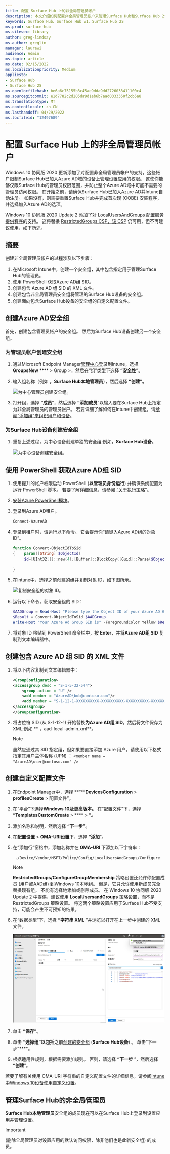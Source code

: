 ```yaml
---
title: 配置 Surface Hub 上的非全局管理员帐户
description: 本文介绍如何配置非全局管理员帐户来管理Surface Hub和Surface Hub 2S。
keywords: Surface Hub、Surface Hub v1、Surface Hub 2S
ms.prod: surface-hub
ms.sitesec: library
author: greg-lindsay
ms.author: greglin
manager: laurawi
audience: Admin
ms.topic: article
ms.date: 02/15/2022
ms.localizationpriority: Medium
appliesto:
- Surface Hub
- Surface Hub 2S
ms.openlocfilehash: be6a6c75155b3c45ae9dda9dd2726033411100c4
ms.sourcegitcommit: e1d7782c2d205da9d1eb6b7aad0333350f2cb5a8
ms.translationtype: MT
ms.contentlocale: zh-CN
ms.lasthandoff: 04/29/2022
ms.locfileid: "12497689"
---
```

# <a name="configure-non-global-admin-accounts-on-surface-hub"></a>配置 Surface Hub 上的非全局管理员帐户

Windows 10 协同版 2020 更新添加了对配置非全局管理员帐户的支持，这些帐户限制Surface Hub已加入Azure AD域的设备上管理设置应用的权限。 这使你能够仅限Surface Hub的管理员权限范围，并防止整个Azure AD域中可能不需要的管理员访问权限。 在开始之前，请确保Surface Hub已加入Azure AD并Intune自动注册。 如果没有，则需要重置Surface Hub并完成首次现 (OOBE) 安装程序，并选择加入Azure AD的选项。

Windows 10 协同版 2020 Update 2 添加了对 [LocalUsersAndGroups 配置服务提供程序](/windows/client-management/mdm/policy-csp-localusersandgroups)的支持。 这将替换 [RestrictedGroups CSP，该 CSP](/windows/client-management/mdm/policy-csp-restrictedgroups) 仍可用，但不再建议使用，如下所述。

## <a name="summary"></a>摘要

创建非全局管理员帐户的过程涉及以下步骤：

1. 在Microsoft Intune中，创建一个安全组，其中包含指定用于管理Surface Hub的管理员。
2. 使用 PowerShell 获取Azure AD组 SID。
3. 创建包含 Azure AD 组 SID 的 XML 文件。
4. 创建包含非全局管理员安全组将管理的Surface Hub设备的安全组。 
5. 创建面向包含Surface Hub设备的安全组的自定义配置文件。

## <a name="create-azure-ad-security-groups"></a>创建Azure AD安全组

首先，创建包含管理员帐户的安全组。 然后为Surface Hub设备创建另一个安全组。  

### <a name="create-security-group-for-admin-accounts"></a>为管理员帐户创建安全组

1. 通过Microsoft Endpoint Manager[管理中心](https://go.microsoft.com/fwlink/?linkid=2109431)登录到Intune，选择 **GroupsNew** **** >  Group >，然后在“组”类型下选择 **“安全性”。**
2. 输入组名称（例如 **，Surface Hub本地管理员**），然后选择 **“创建”。**

     ![为中心管理员创建安全组。](images/sh-create-sec-group.png)

3. 打开组，选择 **“成员**”，然后选择 **“添加成员**”以输入要在Surface Hub上指定为非全局管理员的管理员帐户。 若要详细了解如何在Intune中创建组，请[参阅“添加组”来组织用户和设备](/mem/intune/fundamentals/groups-add)。

### <a name="create-security-group-for-surface-hub-devices"></a>为Surface Hub设备创建安全组

1. 重复上述过程，为中心设备创建单独的安全组;例如，**Surface Hub设备**。

     ![为中心设备创建安全组。](images/sh-create-sec-group-devices.png)

## <a name="obtain-azure-ad-group-sid-using-powershell"></a>使用 PowerShell 获取Azure AD组 SID

1. 使用提升的帐户权限启动 PowerShell (**以管理员身份运行**) 并确保系统配置为运行 PowerShell 脚本。 若要了解详细信息，请参阅 [“关于执行策略](/powershell/module/microsoft.powershell.core/about/about_execution_policies?)”。
2. [安装Azure PowerShell模块](/powershell/azure/install-az-ps)。
3. 登录到Azure AD租户。

    ```powershell
    Connect-AzureAD
    ```

4. 登录到租户时，请运行以下命令。 它会提示你“请键入Azure AD组的对象 ID”。

    ```powershell
    function Convert-ObjectIdToSid
    {    param([String] $ObjectId)   
         $d=[UInt32[]]::new(4);[Buffer]::BlockCopy([Guid]::Parse($ObjectId).ToByteArray(),0,$d,0,16);"S-1-12-1-$d".Replace(' ','-')
      
    }
    ```

5. 在Intune中，选择之前创建的组并复制对象 ID，如下图所示。

     ![复制安全组的对象 ID。](images/sh-objectid.png)

6. 运行以下命令，获取安全组的 SID：

    ```powershell
    $AADGroup = Read-Host "Please type the Object ID of your Azure AD Group"
    $Result = Convert-ObjectIdToSid $AADGroup
    Write-Host "Your Azure Ad Group SID is" -ForegroundColor Yellow $Result
    ```

7. 将对象 ID 粘贴到 PowerShell 命令栏中，按 **Enter**，并将**Azure AD组 SID** 复制到文本编辑器中。

## <a name="create-xml-file-containing-azure-ad-group-sid"></a>创建包含 Azure AD 组 SID 的 XML 文件

1. 将以下内容复制到文本编辑器中：

    ```xml
    <GroupConfiguration>
    <accessgroup desc = "S-1-5-32-544">
        <group action = "U" />
        <add member = "AzureAD\bob@contoso.com"/>
        <add member = "S-1-12-1-XXXXXXXXXX-XXXXXXXXXX-XXXXXXXXXX-XXXXXXXXXX"/>
    </accessgroup>
    </GroupConfiguration>
    ```
2. 将占位符 SID (从 S-1-12-1) 开始替换**为Azure AD组 SID**，然后将文件保存为 XML;例如 ** ，aad-local-admin.xml**。

      > [!NOTE]
      > 虽然应通过其 SID 指定组，但如果要直接添加 Azure 用户，请使用以下格式指定其用户主体名称 (UPN) ： `<member name = "AzureAD\user@contoso.com" />`

## <a name="create-custom-configuration-profile"></a>创建自定义配置文件

1. 在Endpoint Manager中，选择 **“****DevicesConfiguration** >  **profilesCreate** >  配置文件”。
2. 在“平台”下选择**Windows 10及更高版本。** 在“配置文件”下，选择 **“TemplatesCustomCreate** > **** > **”。**
3. 添加名称和说明，然后选择 **“下一步”。**
4. 在**配置设置** > **OMA-URI设置**下，选择 **“添加**”。
5. 在“添加行”窗格中，添加名称并在     **OMA-URI** 下添加以下字符串：

    ```OMA-URI
     ./Device/Vendor/MSFT/Policy/Config/LocalUsersAndGroups/Configure
    ```

   > [!NOTE]
   > **RestrictedGroups/ConfigureGroupMembership** 策略设置还允许你配置成员 (用户或AAD组) 到Windows 10本地组。 但是，它只允许使用新成员完全替换现有组。 不能有选择地添加或删除成员。  在 Windows 10 协同版 2020 Update 2 中提供，建议使用 **LocalUsersandGroups** 策略设置，而不是 RestrictedGroups 策略设置。 将这两个策略设置应用于Surface Hub不受支持，可能会产生不可预知的结果。

6. 在“数据类型”下，选择 **“字符串 XML** ”并浏览以打开在上一步中创建的 XML 文件。

     ![上传本地管理员 xml 配置文件。](images/sh-local-admin-config.png)

7. 单击 **“保存”**。
8. 单击 **“选择组”以包括**之前[创建的安全组](#create-security-group-for-surface-hub-devices) (**Surface Hub设备**) 。 单击“下一步”****。
9. 根据适用性规则，根据需要添加规则。 否则，请选择 **“下一步** ”，然后选择 **“创建**”。

若要了解有关使用 OMA-URI 字符串的自定义配置文件的详细信息，请参阅[Intune中Windows 10设备使用自定义设置](/mem/intune/configuration/custom-settings-windows-10)。

## <a name="non-global-admins-managing-surface-hub"></a>管理Surface Hub的非全局管理员

**Surface Hub本地管理员**安全组的成员现在可以在Surface Hub上登录到设置应用并管理设置。

> [!IMPORTANT]
>  (删除全局管理员对设置应用的默认访问权限，除非他们也是此新安全组) 的成员。
